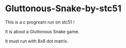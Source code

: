 # Gluttonous-Snake-by-stc51
<p>This is a c progrxam run on stc51 !</p>
<p>It is about a Gluttonous Snake game.</p>
<p>It must run with 8x8 dot matrix.</p>
